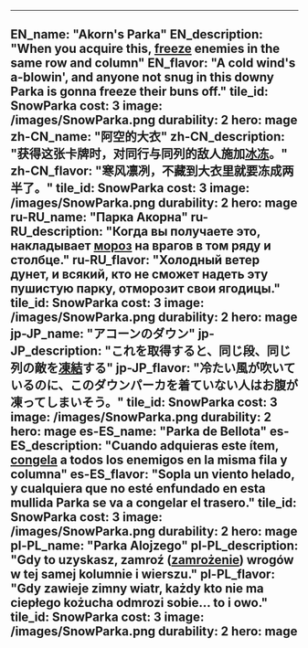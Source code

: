 ---

EN_name: "Akorn's Parka"
EN_description: "When you acquire this, <u>freeze</u> enemies in the same row and column"
EN_flavor: "A cold wind's a-blowin', and anyone not snug in this downy Parka is gonna freeze their buns off."
tile_id: SnowParka
cost: 3
image: /images/SnowParka.png
durability: 2
hero: mage
zh-CN_name: "阿空的大衣"
zh-CN_description: "获得这张卡牌时，对同行与同列的敌人施加<u>冰冻</u>。"
zh-CN_flavor: "寒风凛冽，不藏到大衣里就要冻成两半了。"
tile_id: SnowParka
cost: 3
image: /images/SnowParka.png
durability: 2
hero: mage
ru-RU_name: "Парка Акорна"
ru-RU_description: "Когда вы получаете это, накладывает <u>мороз</u> на врагов в том ряду и столбце."
ru-RU_flavor: "Холодный ветер дунет, и всякий, кто не сможет надеть эту пушистую парку, отморозит свои ягодицы."
tile_id: SnowParka
cost: 3
image: /images/SnowParka.png
durability: 2
hero: mage
jp-JP_name: "アコーンのダウン"
jp-JP_description: "これを取得すると、同じ段、同じ列の敵を<u>凍結</u>する"
jp-JP_flavor: "冷たい風が吹いているのに、このダウンパーカを着ていない人はお腹が凍ってしまいそう。"
tile_id: SnowParka
cost: 3
image: /images/SnowParka.png
durability: 2
hero: mage
es-ES_name: "Parka de Bellota"
es-ES_description: "Cuando adquieras este ítem, <u>congela</u> a todos los enemigos en la misma fila y columna"
es-ES_flavor: "Sopla un viento helado, y cualquiera que no esté enfundado en esta mullida Parka se va a congelar el trasero."
tile_id: SnowParka
cost: 3
image: /images/SnowParka.png
durability: 2
hero: mage
pl-PL_name: "Parka Alojzego"
pl-PL_description: "Gdy to uzyskasz, zamroź (<u>zamrożenie</u>) wrogów w tej samej kolumnie i wierszu."
pl-PL_flavor: "Gdy zawieje zimny wiatr, każdy kto nie ma ciepłego kożucha odmrozi sobie... to i owo."
tile_id: SnowParka
cost: 3
image: /images/SnowParka.png
durability: 2
hero: mage
---